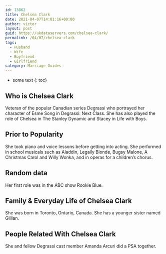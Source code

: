 ```yaml
---
id: 13862
title: Chelsea Clark
date: 2021-04-07T14:01:16+00:00
author: victor
layout: post
guid: https://ukdataservers.com/chelsea-clark/
permalink: /04/07/chelsea-clark
tags:
  - Husband
  - Wife
  - Boyfriend
  - Girlfriend
category: Marriage Guides
---
```


* some text
{: toc}


## Who is Chelsea Clark



Veteran of the popular Canadian series Degrassi who portrayed her character of Esme Song in Degrassi: Next Class. She has also played the role of Chelsea in The Stanley Dynamic and Stacey in Life with Boys.

                
                
                
## Prior to Popularity



She took piano and voice lessons before getting into acting. She performed in school musicals such as Aladdin, Legally Blonde, Bugsy Malone, A Christmas Carol and Willy Wonka, and in operas for a children&#8217;s chorus.

                
                
                
## Random data



Her first role was in the ABC show Rookie Blue.

                
                
                
## Family & Everyday Life of Chelsea Clark



She was born in Toronto, Ontario, Canada. She has a younger sister named Gillian.

                
                
                
## People Related With Chelsea Clark



She and fellow Degrassi cast member Amanda Arcuri did a PSA together.

                
              
            
          
          
          